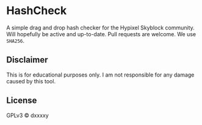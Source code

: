 # HashCheck
A simple drag and drop hash checker for the Hypixel Skyblock community. Will hopefully be active and up-to-date. Pull requests are welcome. We use `SHA256`.

## Disclaimer
This is for educational purposes only. I am not responsible for any damage caused by this tool.

## License
GPLv3 © dxxxxy
